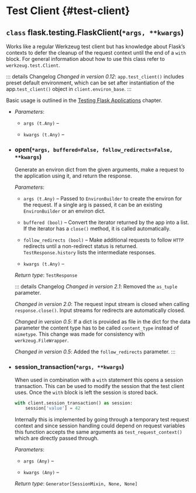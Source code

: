 # Test Client {#test-client}

## `class` flask.testing.FlaskClient(`*args, **kwargs`)

Works like a regular Werkzeug test client but has knowledge about Flask’s contexts to defer the cleanup of the request context until the end of a `with` block. For general information about how to use this class refer to `werkzeug.test.Client`.

::: details Changelog
*Changed in version 0.12*: `app.test_client()` includes preset default environment, which can be set after instantiation of the app.`test_client()` object in `client.environ_base`.
:::

Basic usage is outlined in the [Testing Flask Applications](https://flask.palletsprojects.com/en/2.3.x/testing/) chapter.

- *Parameters*:

    - `args (t.Any)` –

    - `kwargs (t.Any)` –

- ### open(`*args, buffered=False, follow_redirects=False, **kwargs`)

    Generate an environ dict from the given arguments, make a request to the application using it, and return the response.

    *Parameters*:

    - `args (t.Any)` – Passed to `EnvironBuilder` to create the environ for the request. If a single arg is passed, it can be an existing `EnvironBuilder` or an environ dict.

    - `buffered (bool)` – Convert the iterator returned by the app into a list. If the iterator has a `close()` method, it is called automatically.

    - `follow_redirects (bool)` – Make additional requests to follow `HTTP` redirects until a non-redirect status is returned. `TestResponse.history` lists the intermediate responses.

    - `kwargs (t.Any)` –

    *Return type*: `TestResponse`

    ::: details Changelog
    *Changed in version 2.1*: Removed the `as_tuple` parameter.

    *Changed in version 2.0*: The request input stream is closed when calling `response.close()`. Input streams for redirects are automatically closed.

    *Changed in version 0.5*: If a dict is provided as file in the dict for the data parameter the content type has to be called `content_type` instead of `mimetype`. This change was made for consistency with `werkzeug.FileWrapper`.

    *Changed in version 0.5*: Added the `follow_redirects` parameter.
    :::

- ### session_transaction(`*args, **kwargs`)

    When used in combination with a `with` statement this opens a session transaction. This can be used to modify the session that the test client uses. Once the `with` block is left the session is stored back.

    ```python
    with client.session_transaction() as session:
        session['value'] = 42
    ```

    Internally this is implemented by going through a temporary test request context and since session handling could depend on request variables this function accepts the same arguments as `test_request_context()` which are directly passed through.

    *Parameters*:

    - `args (Any)` –

    - `kwargs (Any)` –

    *Return type*: `Generator[SessionMixin, None, None]`